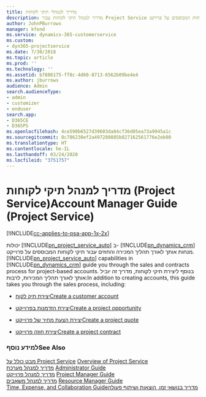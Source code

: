 ```yaml
---
title: מדריך למנהלי תיקי לקוחות
description: מדריך למנהל תיקי לקוחות עבור Project Service שמסביר את תהליך המכירה והחוזים עבור תיקי לקוחות המבוססים על פרויקט
author: JohnPBurrows
manager: kfend
ms.service: dynamics-365-customerservice
ms.custom:
- dyn365-projectservice
ms.date: 7/30/2018
ms.topic: article
ms.prod: ''
ms.technology: ''
ms.assetid: b7886175-ff8c-4d60-8713-6562b09be4e4
ms.author: jburrows
audience: Admin
search.audienceType:
- admin
- customizer
- enduser
search.app:
- D365CE
- D365PS
ms.openlocfilehash: 4ce590b6527d39603da84cf36d05ea73a9945a1c
ms.sourcegitcommit: 8c786230ef2a497280885b827162561776e2eb00
ms.translationtype: HT
ms.contentlocale: he-IL
ms.lasthandoff: 03/24/2020
ms.locfileid: "3751757"
---
```

# <a name="account-manager-guide-project-service"></a><span data-ttu-id="0a8fb-103">מדריך למנהל תיקי לקוחות (Project Service)</span><span class="sxs-lookup"><span data-stu-id="0a8fb-103">Account Manager Guide (Project Service)</span></span>

[!INCLUDE[cc-applies-to-psa-app-1x-2x](../includes/cc-applies-to-psa-app-1x-2x.md)]

<span data-ttu-id="0a8fb-104">יכולות [!INCLUDE[pn_project_service_auto](../includes/pn-project-service-auto.md)] ב- [!INCLUDE[pn_dynamics_crm](../includes/pn-dynamics-crm.md)] מנחות אותך לאורך תהליך המכירה והחוזים עבור תיקי לקוחות המבוססים על פרוייקט.</span><span class="sxs-lookup"><span data-stu-id="0a8fb-104">[!INCLUDE[pn_project_service_auto](../includes/pn-project-service-auto.md)] capabilities in [!INCLUDE[pn_dynamics_crm](../includes/pn-dynamics-crm.md)] guide you through the sales and contracts process for project-based accounts.</span></span> <span data-ttu-id="0a8fb-105">בנוסף ליצירת תיקי לקוחות, מדריך זה יוביל אותך לאורך תהליך המכירות, לרבות:</span><span class="sxs-lookup"><span data-stu-id="0a8fb-105">In addition to creating accounts, this guide takes you through the sales process, including:</span></span>  
  
-   [<span data-ttu-id="0a8fb-106">יצירת תיק לקוח</span><span class="sxs-lookup"><span data-stu-id="0a8fb-106">Create a customer account</span></span>](../project-service/create-customer-account.md)  
  
-   [<span data-ttu-id="0a8fb-107">יצירת הזדמנות בפרוייקט</span><span class="sxs-lookup"><span data-stu-id="0a8fb-107">Create a project opportunity</span></span>](../project-service/create-project-opportunity.md)  
  
-   [<span data-ttu-id="0a8fb-108">יצירת הצעת מחיר של פרוייקט</span><span class="sxs-lookup"><span data-stu-id="0a8fb-108">Create a project quote</span></span>](../project-service/create-project-quote.md)  
  
-   [<span data-ttu-id="0a8fb-109">יצירת חוזה פרוייקט</span><span class="sxs-lookup"><span data-stu-id="0a8fb-109">Create a project contract</span></span>](../project-service/create-project-contract.md)  
  
  
### <a name="see-also"></a><span data-ttu-id="0a8fb-110">למידע נוסף</span><span class="sxs-lookup"><span data-stu-id="0a8fb-110">See Also</span></span>  
 <span data-ttu-id="0a8fb-111">[מבט כולל על Project Service](../project-service/overview.md) </span><span class="sxs-lookup"><span data-stu-id="0a8fb-111">[Overview of Project Service](../project-service/overview.md) </span></span>  
 <span data-ttu-id="0a8fb-112">[מדריך למנהל מערכת](../project-service/admin-guide.md) </span><span class="sxs-lookup"><span data-stu-id="0a8fb-112">[Administrator Guide](../project-service/admin-guide.md) </span></span>  
 <span data-ttu-id="0a8fb-113">[מדריך למנהל פרוייקט](../project-service/project-manager-guide.md) </span><span class="sxs-lookup"><span data-stu-id="0a8fb-113">[Project Manager Guide](../project-service/project-manager-guide.md) </span></span>  
 <span data-ttu-id="0a8fb-114">[מדריך למנהל משאבים](../project-service/resource-manager-guide.md) </span><span class="sxs-lookup"><span data-stu-id="0a8fb-114">[Resource Manager Guide](../project-service/resource-manager-guide.md) </span></span>  
 [<span data-ttu-id="0a8fb-115">‏‫מדריך בנושאי זמן, הוצאות ושיתוף פעולה</span><span class="sxs-lookup"><span data-stu-id="0a8fb-115">Time, Expense, and Collaboration Guide</span></span>](../project-service/time-expense-collaboration-guide.md)
